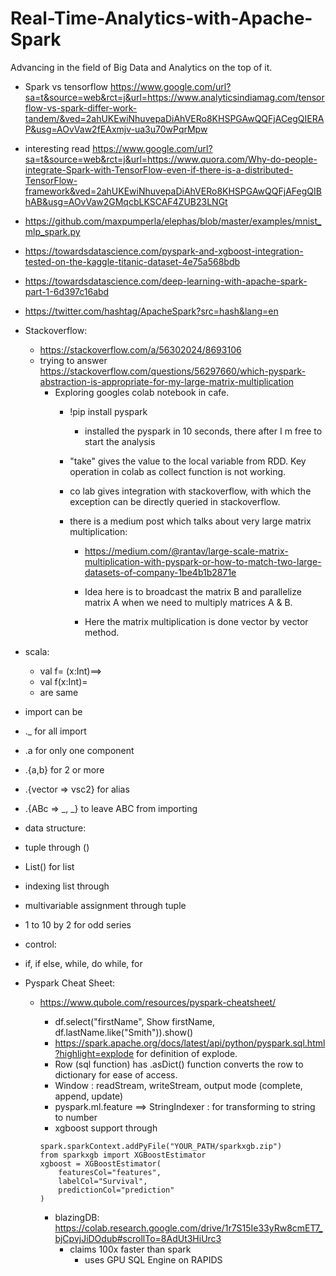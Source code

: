 # Real-Time-Analytics-with-Apache-Spark
Advancing in the field of Big Data and Analytics on the top of it.

* Spark vs tensorflow
https://www.google.com/url?sa=t&source=web&rct=j&url=https://www.analyticsindiamag.com/tensorflow-vs-spark-differ-work-tandem/&ved=2ahUKEwiNhuvepaDiAhVERo8KHSPGAwQQFjACegQIERAP&usg=AOvVaw2fEAxmjv-ua3u70wPqrMpw

* interesting read
https://www.google.com/url?sa=t&source=web&rct=j&url=https://www.quora.com/Why-do-people-integrate-Spark-with-TensorFlow-even-if-there-is-a-distributed-TensorFlow-framework&ved=2ahUKEwiNhuvepaDiAhVERo8KHSPGAwQQFjAFegQIBhAB&usg=AOvVaw2GMqcbLKSCAF4ZUB23LNGt
* https://github.com/maxpumperla/elephas/blob/master/examples/mnist_mlp_spark.py
* https://towardsdatascience.com/pyspark-and-xgboost-integration-tested-on-the-kaggle-titanic-dataset-4e75a568bdb
* https://towardsdatascience.com/deep-learning-with-apache-spark-part-1-6d397c16abd
* https://twitter.com/hashtag/ApacheSpark?src=hash&lang=en


* Stackoverflow:

  * https://stackoverflow.com/a/56302024/8693106
  * trying to answer https://stackoverflow.com/questions/56297660/which-pyspark-abstraction-is-appropriate-for-my-large-matrix-multiplication
     * Exploring googles colab notebook in cafe.
        * !pip install pyspark
          * installed the pyspark in 10 seconds, there after I m free to start the analysis
          
        * "take" gives the value to the local variable from RDD. Key operation in colab as collect function is not working.
        * co lab gives integration with stackoverflow, with which the exception can be directly queried in stackoverflow.
        * there is a medium post which talks about very large matrix multiplication:
          * https://medium.com/@rantav/large-scale-matrix-multiplication-with-pyspark-or-how-to-match-two-large-datasets-of-company-1be4b1b2871e
           
          * Idea here is to broadcast the matrix B and parallelize matrix A when we need to multiply matrices A & B.
          * Here the matrix multiplication is done vector by vector method.
* scala:
  * val f= (x:Int)==>
  * val f(x:Int)=
  * are same

* import can be 
 * ._ for all import
 * .a for only one component 
 * .{a,b} for 2 or more
 * .{vector => vsc2} for alias 
 * .{ABc => _, _} to leave ABC from importing 

* data structure:
 * tuple through ()
 * List() for list 
 * indexing list through 
 * multivariable assignment through tuple 
 * 1 to 10 by 2 for odd series 

* control:
 * if, if else, while, do while, for 


* Pyspark Cheat Sheet:
  * https://www.qubole.com/resources/pyspark-cheatsheet/
    * df.select("firstName",  Show firstName, df.lastName.like("Smith")).show()
    * https://spark.apache.org/docs/latest/api/python/pyspark.sql.html?highlight=explode for definition of explode.
    * Row (sql function) has .asDict() function converts the row to dictionary for ease of access.
    * Window : readStream, writeStream, output mode (complete, append, update)
    * pyspark.ml.feature ==> StringIndexer : for transforming to string to number 
    * xgboost support through 
    
    ```
    spark.sparkContext.addPyFile("YOUR_PATH/sparkxgb.zip")
    from sparkxgb import XGBoostEstimator
    xgboost = XGBoostEstimator(
        featuresCol="features", 
        labelCol="Survival", 
        predictionCol="prediction"
    )
    ```
    * blazingDB: https://colab.research.google.com/drive/1r7S15Ie33yRw8cmET7_bjCpvjJiDOdub#scrollTo=8AdUt3HiUrc3
      * claims 100x faster than spark
        * uses GPU SQL Engine on RAPIDS
